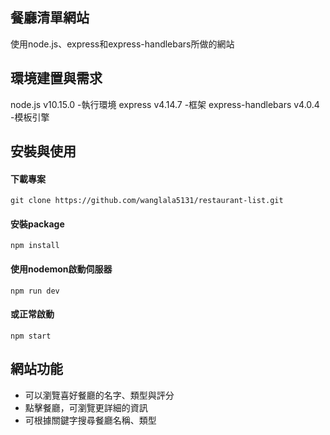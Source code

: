 ## 餐廳清單網站
使用node.js、express和express-handlebars所做的網站


## 環境建置與需求
node.js v10.15.0 -執行環境
express v4.14.7 -框架
express-handlebars v4.0.4 -模板引擎


## 安裝與使用
#### 下載專案
    git clone https://github.com/wanglala5131/restaurant-list.git
#### 安裝package
    npm install
#### 使用nodemon啟動伺服器
    npm run dev
#### 或正常啟動
    npm start


## 網站功能
* 可以瀏覽喜好餐廳的名字、類型與評分
* 點擊餐廳，可瀏覽更詳細的資訊
* 可根據關鍵字搜尋餐廳名稱、類型

